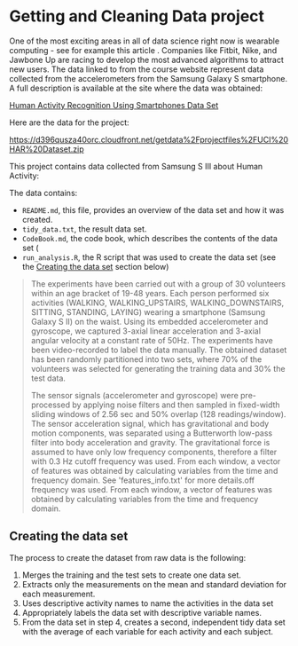 # Getting and Cleaning Data  project

One of the most exciting areas in all of data science right now is wearable computing - see for example this article . Companies like Fitbit, Nike, and Jawbone Up are racing to develop the most advanced algorithms to attract new users. The data linked to from the course website represent data collected from the accelerometers from the Samsung Galaxy S smartphone. A full description is available at the site where the data was obtained:

[Human Activity Recognition Using Smartphones Data Set](http://archive.ics.uci.edu/ml/datasets/Human+Activity+Recognition+Using+Smartphones)

Here are the data for the project:

https://d396qusza40orc.cloudfront.net/getdata%2Fprojectfiles%2FUCI%20HAR%20Dataset.zip

This project contains data collected from Samsung S III about Human Activity:

The data contains:

- `README.md`, this file, provides an overview of the data set and how it was created.
- `tidy_data.txt`, the result data set.
- `CodeBook.md`, the code book, which describes the contents of the data set (
- `run_analysis.R`, the R script that was used to create the data set (see the [Creating the data set](#creating-data-set) section below) 

> The experiments have been carried out with a group of 30 volunteers within an age bracket of 19-48 years. Each person performed six activities (WALKING, WALKING_UPSTAIRS, WALKING_DOWNSTAIRS, SITTING, STANDING, LAYING) wearing a smartphone (Samsung Galaxy S II) on the waist. Using its embedded accelerometer and gyroscope, we captured 3-axial linear acceleration and 3-axial angular velocity at a constant rate of 50Hz. The experiments have been video-recorded to label the data manually. The obtained dataset has been randomly partitioned into two sets, where 70% of the volunteers was selected for generating the training data and 30% the test data.
> 
> The sensor signals (accelerometer and gyroscope) were pre-processed by applying noise filters and then sampled in fixed-width sliding windows of 2.56 sec and 50% overlap (128 readings/window). The sensor acceleration signal, which has gravitational and body motion components, was separated using a Butterworth low-pass filter into body acceleration and gravity. The gravitational force is assumed to have only low frequency components, therefore a filter with 0.3 Hz cutoff frequency was used. From each window, a vector of features was obtained by calculating variables from the time and frequency domain. See 'features_info.txt' for more details.off frequency was used. From each window, a vector of features was obtained by calculating variables from the time and frequency domain.

## Creating the data set <a name="creating-data-set"></a>

The process to create the dataset from raw data is the following:

1. Merges the training and the test sets to create one data set.
2. Extracts only the measurements on the mean and standard deviation for each measurement.
3. Uses descriptive activity names to name the activities in the data set
4. Appropriately labels the data set with descriptive variable names.
5. From the data set in step 4, creates a second, independent tidy data set with the average of each variable for each activity and each subject.



